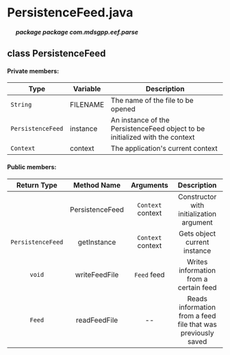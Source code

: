 # PersistenceFeed.java

##### &nbsp;&nbsp;&nbsp;&nbsp;&nbsp;&nbsp;package package com.mdsgpp.eef.parse

## class PersistenceFeed

#### Private members:

| Type     | Variable                     | Description                     |
|----------|------------------------------|---------------------------------|
| `String` | FILENAME | The name of the file to be opened |
| `PersistenceFeed` | instance | An instance of the PersistenceFeed object to be initialized with the context |
| `Context` | context | The application's current context |

#### Public members:

| Return Type | Method Name | Arguments | Description |
|:-----------:|:------------:|:---------:|:----------:|
|      | PersistenceFeed | `Context` context | Constructor with initialization argument |
|`PersistenceFeed` | getInstance | `Context` context | Gets object current instance |
|`void` | writeFeedFile | `Feed` feed | Writes information from a certain feed |
|`Feed` | readFeedFile | -- | Reads information from a feed file that was previously saved |

